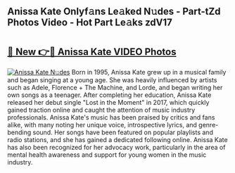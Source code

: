 ## Anissa Kate Onlyf𝚊ns Le𝚊ked N𝚞des - Part-tZd Photos Video - Hot Part Le𝚊ks zdV17

# <h2><a href="http://ab57035.deff.icu/?id=Anissa+Kate">🔗 New 👉🔴 Anissa Kate VIDEO Photos</a></h2>

[![Anissa Kate N𝚞des](https://i.imgur.com/rIISA9y.gif)](http://ab57035.deff.icu/?id=Anissa+Kate)
Born in 1995, Anissa Kate grew up in a musical family and began singing at a young age. She was heavily influenced by artists such as Adele, Florence + The Machine, and Lorde, and began writing her own songs as a teenager. After completing her education, Anissa Kate released her debut single "Lost in the Moment" in 2017, which quickly gained traction online and caught the attention of music industry professionals. Anissa Kate's music has been praised by critics and fans alike, with many noting her unique voice, introspective lyrics, and genre-bending sound. Her songs have been featured on popular playlists and radio stations, and she has gained a dedicated following online. Anissa Kate has also been recognized for her advocacy work, particularly in the area of mental health awareness and support for young women in the music industry.
